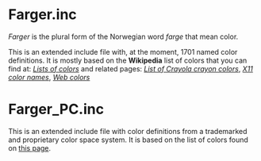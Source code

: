 # Farger.inc
*Farger* is the plural form of the Norwegian word *farge* that mean color.

This is an extended include file with, at the moment, 1701 named color definitions.
It is mostly based on the **Wikipedia** list of colors that you can find at: [*Lists of colors*](http://en.wikipedia.org/wiki/List_of_colors) and related pages: [*List of Crayola crayon colors*](https://en.wikipedia.org/wiki/List_of_Crayola_crayon_colors), [*X11 color names*](https://en.wikipedia.org/wiki/X11_color_names), [*Web colors*](https://en.wikipedia.org/wiki/Web_colors)

# Farger_PC.inc
This is an extended include file with color definitions from a trademarked and proprietary color space system.
It is based on the list of colors found on [this page](https://webtemple.ca/pantone-c-colors-hex-rgb-codes/).
